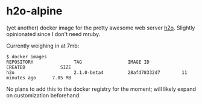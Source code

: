 # h2o-alpine

(yet another) docker image for the pretty awesome web server [h2o][h2o].
Slightly opinionated since I don't need mruby.

Currently weighing in at 7mb:
```console
$ docker images   
REPOSITORY               TAG                 IMAGE ID            CREATED             SIZE
h2o                      2.1.0-beta4         28afd78332d7        11 minutes ago      7.05 MB
``` 

No plans to add this to the docker registry for the moment; will likely expand
on customization beforehand.

[h2o]: https://h2o.examp1e.net

